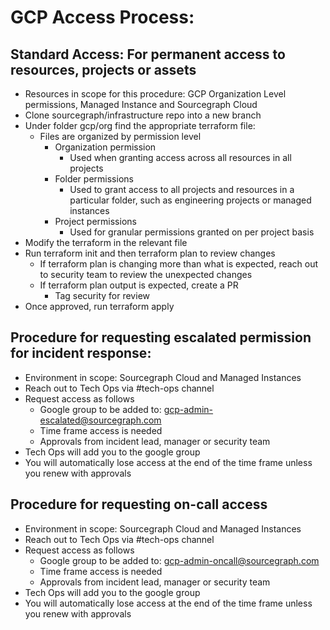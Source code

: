 # GCP Access Process:



## Standard Access: For permanent access to resources, projects or assets
    
* Resources in scope for this procedure: GCP Organization Level permissions, Managed Instance and Sourcegraph Cloud
* Clone sourcegraph/infrastructure repo into a new branch
* Under folder gcp/org find the appropriate terraform file:
    * Files are organized by permission level
        * Organization permission
            * Used when granting access across all resources in all projects 
        * Folder permissions
             * Used to grant access to all projects and resources in a particular folder, such as engineering projects or managed instances
         * Project permissions
             * Used for granular permissions granted on per project basis
* Modify the terraform in the relevant file
* Run terraform init and then terraform plan to review changes
    * If terraform plan is changing more than what is expected, reach out to security team to review the unexpected changes
    * If terraform plan output is expected, create a PR 
        * Tag security for review
* Once approved, run terraform apply 

## Procedure for requesting escalated permission for incident response:

* Environment in scope: Sourcegraph Cloud and Managed Instances
* Reach out to Tech Ops via #tech-ops channel
* Request access as follows
    * Google group to be added to: [gcp-admin-escalated@sourcegraph.com](mailto:gcp-admin-escalated@sourcegraph.com)
    * Time frame access is needed
    * Approvals from incident lead, manager or security team
* Tech Ops will add you to the google group
* You will automatically lose access at the end of the time frame unless you renew with approvals

## Procedure for requesting on-call access

* Environment in scope: Sourcegraph Cloud and Managed Instances
* Reach out to Tech Ops via #tech-ops channel
* Request access as follows
    * Google group to be added to: [gcp-admin-oncall@sourcegraph.com](mailto:gcp-admin-escalated@sourcegraph.com)
    * Time frame access is needed
    * Approvals from incident lead, manager or security team
* Tech Ops will add you to the google group
* You will automatically lose access at the end of the time frame unless you renew with approvals
